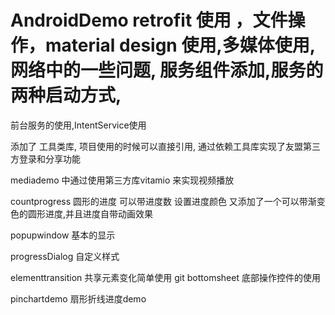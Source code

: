 # AndroidDemo retrofit 使用 ，文件操作，material design 使用,多媒体使用,网络中的一些问题, 服务组件添加,服务的两种启动方式,
前台服务的使用,IntentService使用

添加了 工具类库, 项目使用的时候可以直接引用, 通过依赖工具库实现了友盟第三方登录和分享功能

mediademo 中通过使用第三方库vitamio 来实现视频播放

countprogress 圆形的进度 可以带进度数 设置进度颜色 又添加了一个可以带渐变色的圆形进度,并且进度自带动画效果

popupwindow 基本的显示

progressDialog 自定义样式

elementtransition 共享元素变化简单使用
git
bottomsheet 底部操作控件的使用

pinchartdemo 扇形折线进度demo
